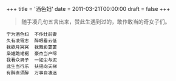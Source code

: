 +++
title = '酒色妇'
date = 2011-03-21T00:00:00
draft = false
+++

> 随手凑几句五言出来，赞此生遇到过的，敢作敢当的奇女子们。

<div class="poem">

```
宁为酒色妇  不作灶前妻
久有凌霄志  醉眼看云低
我歌月冥冥  我舞影萋萋
枭雄跪裙裾  豪杰当户啼
我看众男子  一如尘与泥
此生当行乐  扶摇向天梯
有醉直须醉  万事自凄迷
```

</div>
